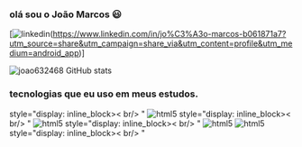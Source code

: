 ### olá sou o João Marcos 😃 

[![linkedin](https://img.shields.io/badge/joao632468-76B900?style=for-the-badge&logo=nvidia&logoColor=white)(https://www.linkedin.com/in/jo%C3%A3o-marcos-b061871a7?utm_source=share&utm_campaign=share_via&utm_content=profile&utm_medium=android_app)]

![joao632468 GitHub stats](https://github-readme-stats.vercel.app/api?username=joao632468&show_icons=true&theme=dracula)

### tecnologias que eu uso em meus estudos.
<div> style="display: inline_block>< br/> "
  <img aling="center" alt="html5" src="https://img.shields.io/badge/HTML5-E34F26?style=for-the-badge&logo=html5&logoColor=white" />
  style="display: inline_block>< br/> "
  <img aling="center" alt="html5" src="https://img.shields.io/badge/JavaScript-F7DF1E?style=for-the-badge&logo=javascript&logoColor=black" />
  style="display: inline_block>< br/> "
  <img aling="center" alt="html5" src="https://img.shields.io/badge/Python-14354C?style=for-the-badge&logo=python&logoColor=white" />
  <img aling="center" alt="html5" src="https://img.shields.io/badge/CSS-239120?&style=for-the-badge&logo=css3&logoColor=white" />
  style="display: inline_block>< br/> "
</div>

